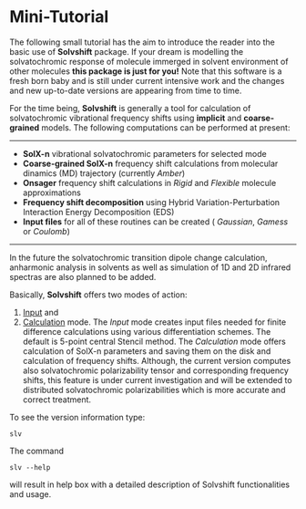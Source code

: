 Mini-Tutorial
=============

The following small tutorial has the aim to introduce the reader into the basic use of **Solvshift** package.
If your dream is modelling the solvatochromic response of molecule immerged in solvent environment of other
molecules **this package is just for you!** Note that this software is a fresh born baby and is still under 
current intensive work and the changes and new up-to-date versions are appearing from time to time.

For the time being, **Solvshift** is generally a tool for calculation of solvatochromic vibrational frequency 
shifts using **implicit** and **coarse-grained** models. 
The following computations can be performed at present:
********************
- **SolX-n** vibrational solvatochromic parameters for selected mode
- **Coarse-grained SolX-n** frequency shift calculations from molecular dinamics (MD) trajectory (currently *Amber*)
- **Onsager** frequency shift calculations in *Rigid* and *Flexible* molecule approximations
- **Frequency shift decomposition** using Hybrid Variation-Perturbation Interaction Energy Decomposition (EDS)
- **Input files** for all of these routines can be created ( *Gaussian*, *Gamess* or *Coulomb*)

********************
In the future the solvatochromic transition dipole change calculation, anharmonic analysis in solvents as well as 
simulation of 1D and 2D infrared spectras are also planned to be added.

Basically, **Solvshift** offers two modes of action: 
1. [Input](https://github.com/globulion/slv/blob/master/Inputs.md) and 
2. [Calculation](https://github.com/globulion/slv/blob/master/Calculations.md) mode. 
The *Input* mode creates input files needed for finite difference calculations using various differentiation schemes. 
The default is 5-point central Stencil method. The *Calculation* mode offers calculation of SolX-n parameters
and saving them on the disk and calculation of frequency shifts. Although, the current version computes also 
solvatochromic polarizability tensor and corresponding frequency shifts, this feature is under current investigation 
and will be extended to distributed solvatochromic polarizabilities which is more accurate and correct treatment.

To see the version information type:
```
slv
```
The command
```
slv --help
```
will result in help box with a detailed description of Solvshift functionalities and usage.

